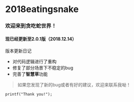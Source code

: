 # 2018eatingsnake

###    欢迎来到贪吃蛇世界！

####   现已经更新至2.0.1版（2018.12.14）

版本更新日记  

* 对代码逻辑进行了重构
* 修复了部分场景下不稳定的bug
* 完善了**智慧草**功能

> 如果您发现了新的bug或者有好的建议，欢迎来联系我呦！

`printf("Thank you!");`
